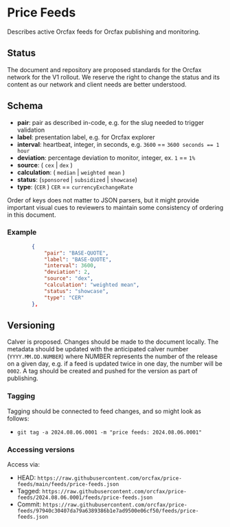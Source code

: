 # Price Feeds

Describes active Orcfax feeds for Orcfax publishing and monitoring.

## Status

The document and repository are proposed standards for the Orcfax network for
the V1 rollout. We reserve the right to change the status and its content as our
network and client needs are better understood.

## Schema

<!-- markdownlint-disable -->

* **pair**: pair as described in-code, e.g. for the slug needed to trigger validation
* **label**: presentation label, e.g. for Orcfax explorer
* **interval**: heartbeat, integer, in seconds, e.g. `3600` == `3600 seconds == 1 hour`
* **deviation**: percentage deviation to monitor, integer, ex. `1` == `1%`
* **source**: ( `cex` | `dex` )
* **calculation**: ( `median` | `weighted mean` )
* **status**: (`sponsored` | `subsidized` | `showcase`)
* **type**: (`CER` ) `CER` == `currencyExchangeRate`

<!-- markdownlint-enable -->

Order of keys does not matter to JSON parsers, but it might provide important
visual cues to reviewers to maintain some consistency of ordering in this
document.

### Example

```json
        {
            "pair": "BASE-QUOTE",
            "label": "BASE-QUOTE",
            "interval": 3600,
            "deviation": 2,
            "source": "dex",
            "calculation": "weighted mean",
            "status": "showcase",
            "type": "CER"
        },
```

## Versioning

Calver is proposed. Changes should be made to the document locally. The metadata
should be updated with the anticipated calver number (`YYYY.MM.DD.NUMBER`) where
NUMBER represents the number of the release on a given day, e.g. if a feed is
updated twice in one day, the number  will be `0002`. A tag should be created
and pushed for the version as part of publishing.

### Tagging

Tagging should be connected to feed changes, and so might look as follows:

* `git tag -a 2024.08.06.0001 -m "price feeds: 2024.08.06.0001"`

### Accessing versions

Access via:

* HEAD: `https://raw.githubusercontent.com/orcfax/price-feeds/main/feeds/price-feeds.json`
* Tagged: `https://raw.githubusercontent.com/orcfax/price-feeds/2024.08.06.0001/feeds/price-feeds.json`
* Commit: `https://raw.githubusercontent.com/orcfax/price-feeds/97940c30407da79a6389386b1e7ad9500e06cf50/feeds/price-feeds.json`
